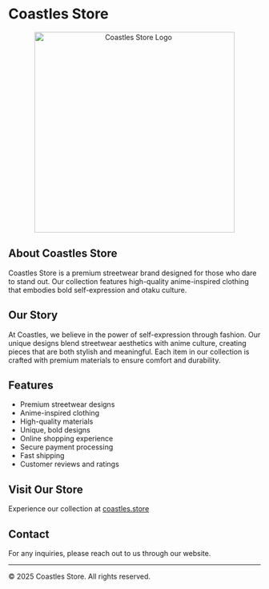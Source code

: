 # Coastles Store

<div align="center">
  <img src="https://coastles.store/logo/logo.png" alt="Coastles Store Logo" width="400">
</div>

## About Coastles Store

Coastles Store is a premium streetwear brand designed for those who dare to stand out. Our collection features high-quality anime-inspired clothing that embodies bold self-expression and otaku culture.

## Our Story

At Coastles, we believe in the power of self-expression through fashion. Our unique designs blend streetwear aesthetics with anime culture, creating pieces that are both stylish and meaningful. Each item in our collection is crafted with premium materials to ensure comfort and durability.

## Features

- Premium streetwear designs
- Anime-inspired clothing
- High-quality materials
- Unique, bold designs
- Online shopping experience
- Secure payment processing
- Fast shipping
- Customer reviews and ratings

## Visit Our Store

Experience our collection at [coastles.store](https://coastles.store)

## Contact

For any inquiries, please reach out to us through our website.

---

© 2025 Coastles Store. All rights reserved.
